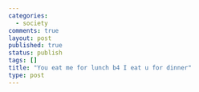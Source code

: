 ```yaml
--- 
categories: 
  - society
comments: true
layout: post
published: true
status: publish
tags: []
title: "You eat me for lunch b4 I eat u for dinner"
type: post
---
```

<div id="msgcns!3725CC0EE38B1F6!704" class="bvMsg"><br></div>

